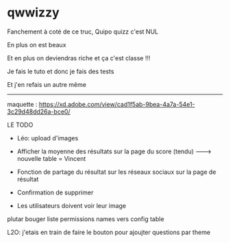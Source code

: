 # qwwizzy

Fanchement à coté de ce truc, Quipo quizz c'est NUL

En plus on est beaux

Et en plus on deviendras riche et ça c'est classe !!!

Je fais le tuto et donc je fais des tests

Et j'en refais un autre même

---


maquette : https://xd.adobe.com/view/cad1f5ab-9bea-4a7a-54e1-3c29d48dd26a-bce0/




LE TODO

- Léo: upload d'images
        
- Afficher la moyenne des résultats sur la page du score (tendu) ---> nouvelle table = Vincent
- Fonction de partage du résultat sur les réseaux sociaux sur la page de résultat
- Confirmation de supprimer
- Les utilisateurs doivent voir leur image


plutar
bouger liste permissions names vers config table

L2O: j'etais en train de faire le bouton pour ajoujter questions par theme